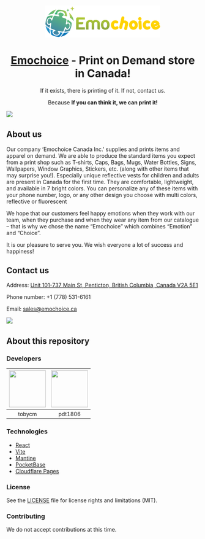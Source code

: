 <p align="center">
<img src="https://raw.githubusercontent.com/tobycm/emochoice/main/public/images/full_logo.svg"  width="300px"  /></p>
<h1 align="center"><a href="https://emochoice.ca" target="_blank">Emochoice</a> - Print on Demand store in Canada!</h1>

<p align="center">If it exists, there is printing of it. If not, contact us.</p>

<p align="center">Because <strong>If you can think it, we can print it!</strong></p>

<img src="https://pocketbase.emochoice.ca/api/files/sg2k8zp13z5s5id/3rzvamh3b5ckqcp/readme_0_1HvlKI174Z.jpg" />

## About us

Our company ‘Emochoice Canada Inc.’ supplies and prints items and apparel on demand. We are able to produce the standard items you expect from a print shop such as T-shirts, Caps, Bags, Mugs, Water Bottles, Signs, Wallpapers, Window Graphics, Stickers, etc. (along with other items that may surprise you!). Especially unique reflective vests for children and adults are present in Canada for the first time. They are comfortable, lightweight, and available in 7 bright colors. You can personalize any of these items with your phone number, logo, or any other design you choose with multi colors, reflective or fluorescent

We hope that our customers feel happy emotions when they work with our team, when they purchase and when they wear any item from our catalogue – that is why we chose the name “Emochoice” which combines “Emotion” and “Choice”.

It is our pleasure to serve you. We wish everyone a lot of success and happiness!

## Contact us

Address: [Unit 101-737 Main St, Penticton, British Columbia, Canada V2A 5E1](https://maps.app.goo.gl/XMkwggAQtaGKr6Jp9)

Phone number: +1 (778) 531-6161

Email: sales@emochoice.ca

<img src="https://pocketbase.emochoice.ca/api/files/sg2k8zp13z5s5id/3rzvamh3b5ckqcp/readme_1_aUdsoLEGOL.jpg" />

## About this repository

### Developers

| <a href="https://github.com/tobycm" target="_blank"> <img src="https://avatars.githubusercontent.com/u/62174797?v=4" alt="" width="96px" height="96px"> </a> | <a href="https://github.com/pdt1806" target="_blank"> <img src="https://avatars.githubusercontent.com/u/78996937?v=4" alt="" width="96px" height="96px"> </a> |
| :----------------------------------------------------------------------------------------------------------------------------------------------------------: | :-----------------------------------------------------------------------------------------------------------------------------------------------------------: |
|                                                                            tobycm                                                                            |                                                                            pdt1806                                                                            |

### Technologies

- [React](https://reactjs.org/)
- [Vite](https://vitejs.dev/)
- [Mantine](https://mantine.dev/)
- [PocketBase](https://pocketbase.io/)
- [Cloudflare Pages](https://pages.cloudflare.com/)

### License

See the [LICENSE](https://github.com/tobycm/emochoice/blob/main/LICENSE) file for license rights and limitations (MIT).

### Contributing

We do not accept contributions at this time.
